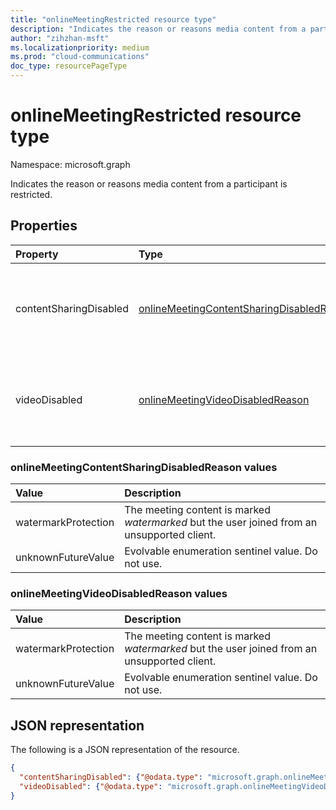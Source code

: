 ```yaml
---
title: "onlineMeetingRestricted resource type"
description: "Indicates the reason or reasons media content from a participant is restricted."
author: "zihzhan-msft"
ms.localizationpriority: medium
ms.prod: "cloud-communications"
doc_type: resourcePageType
---
```


# onlineMeetingRestricted resource type

Namespace: microsoft.graph

Indicates the reason or reasons media content from a participant is restricted.

## Properties

| Property               | Type                                                                                           | Description                                                                |
|:-----------------------|:-----------------------------------------------------------------------------------------------|:---------------------------------------------------------------------------|
| contentSharingDisabled | [onlineMeetingContentSharingDisabledReason](#onlinemeetingcontentsharingdisabledreason-values) | Specifies the reason shared content from this participant is disabled. Possible values are: `watermarkProtection`, `unknownFutureValue`.  |
| videoDisabled          | [onlineMeetingVideoDisabledReason](#onlinemeetingvideodisabledreason-values)                   | Specifies the reason video from this participant is disabled. Possible values are: `watermarkProtection`, `unknownFutureValue`.         |

### onlineMeetingContentSharingDisabledReason values

| Value               | Description                                                                                 |
|:--------------------|:--------------------------------------------------------------------------------------------|
| watermarkProtection | The meeting content is marked _watermarked_ but the user joined from an unsupported client. |
| unknownFutureValue  | Evolvable enumeration sentinel value. Do not use.                                           |

### onlineMeetingVideoDisabledReason values

| Value               | Description                                                                                 |
|:--------------------|:--------------------------------------------------------------------------------------------|
| watermarkProtection | The meeting content is marked _watermarked_ but the user joined from an unsupported client. |
| unknownFutureValue  | Evolvable enumeration sentinel value. Do not use.                                           |

## JSON representation

The following is a JSON representation of the resource.

<!-- {
  "blockType": "resource",
  "optionalProperties": [],
  "@odata.type": "microsoft.graph.onlineMeetingRestricted"
}-->
```json
{
  "contentSharingDisabled": {"@odata.type": "microsoft.graph.onlineMeetingContentSharingDisabledReason"},
  "videoDisabled": {"@odata.type": "microsoft.graph.onlineMeetingVideoDisabledReason"}
}
```

<!-- uuid: 8fcb5dbc-d5aa-4681-8e31-b001d5168d79
2015-10-25 14:57:30 UTC -->
<!--
{
  "type": "#page.annotation",
  "description": "onlineMeetingRestricted resource",
  "keywords": "",
  "section": "documentation",
  "tocPath": "",
  "suppressions": []
}
-->
